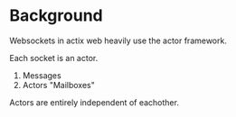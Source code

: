 # Background
Websockets in actix web heavily use the actor framework.

Each socket is an actor.

1. Messages
2. Actors "Mailboxes"

Actors are entirely independent of eachother.
